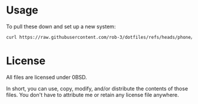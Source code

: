 # Usage

To pull these down and set up a new system:

```bash
curl https://raw.githubusercontent.com/rob-3/dotfiles/refs/heads/phone/setup.sh | bash
```

# License

All files are licensed under 0BSD.

In short, you can use, copy, modify, and/or distribute the contents of those files. You don't have to attribute me or retain any license file anywhere.
